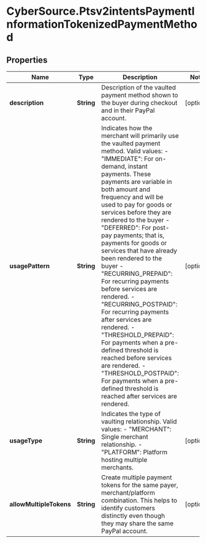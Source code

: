 # CyberSource.Ptsv2intentsPaymentInformationTokenizedPaymentMethod

## Properties
Name | Type | Description | Notes
------------ | ------------- | ------------- | -------------
**description** | **String** | Description of the vaulted payment method shown to the buyer during checkout and in their PayPal account.  | [optional] 
**usagePattern** | **String** | Indicates how the merchant will primarily use the vaulted payment method. Valid values: - \"IMMEDIATE\": For on-demand, instant payments. These payments are variable in both amount and frequency and will be used to pay for goods or services before they are rendered to the buyer - \"DEFERRED\": For post-pay payments; that is, payments for goods or services that have already been rendered to the buyer - \"RECURRING_PREPAID\": For recurring payments before services are rendered. - \"RECURRING_POSTPAID\": For recurring payments after services are rendered. - \"THRESHOLD_PREPAID\": For payments when a pre-defined threshold is reached before services are rendered. - \"THRESHOLD_POSTPAID\": For payments when a pre-defined threshold is reached after services are rendered.  | [optional] 
**usageType** | **String** | Indicates the type of vaulting relationship. Valid values: - \"MERCHANT\": Single merchant relationship. - \"PLATFORM\": Platform hosting multiple merchants.  | [optional] 
**allowMultipleTokens** | **String** | Create multiple payment tokens for the same payer, merchant/platform combination. This helps to identify customers distinctly even though they may share the same PayPal account.  | [optional] 


